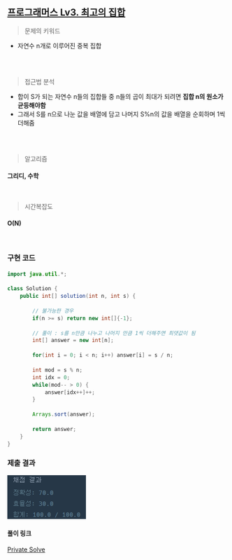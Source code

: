 ## [프로그래머스 Lv3. 최고의 집합](https://school.programmers.co.kr/learn/courses/30/lessons/12938)

> 문제의 키워드

- 자연수 n개로 이루어진 중복 집합

<br/>
<br/>

> 접근법 분석
- 합이 S가 되는 자연수 n들의 집합들 중 n들의 곱이 최대가 되려면 <strong>집합 n의 원소가 균등해야함</strong>
- 그래서 S를 n으로 나눈 값을 배열에 담고 나머지 S%n의 값을 배열을 순회하며 1씩 더해줌

<br/>

<br/>

> 알고리즘

#### 그리디, 수학


<br/>

> 시간복잡도

#### O(N)

<br/>

### 구현 코드

```java
import java.util.*;

class Solution {
    public int[] solution(int n, int s) {
    
        // 불가능한 경우
        if(n >= s) return new int[]{-1};
        
        // 풀이 : s를 n만큼 나누고 나머지 만큼 1씩 더해주면 최댓값이 됨
        int[] answer = new int[n];
        
        for(int i = 0; i < n; i++) answer[i] = s / n;
        
        int mod = s % n;
        int idx = 0;
        while(mod-- > 0) {
            answer[idx++]++;
        }
        
        Arrays.sort(answer);

        return answer;
    }
}
```

### 제출 결과

![제출결과](./result.png)

#### 풀이 링크

[Private Solve](https://github.com/The-Four-Error-Pickers/Algorithm-Study/tree/main/Private%20Solve/12938.%20%EC%B5%9C%EA%B3%A0%EC%9D%98%20%EC%A7%91%ED%95%A9/JunHo/2024-11-1T192358)
